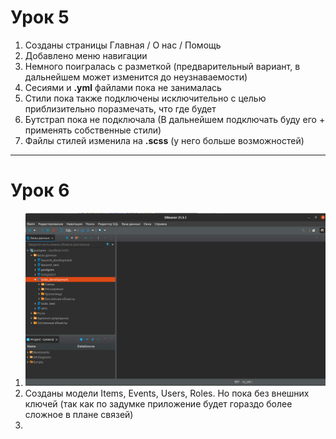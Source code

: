 # Урок 5

1. Созданы страницы Главная / О нас / Помощь
2. Добавлено меню навигации
3. Немного поигралась с разметкой (предварительный вариант, в дальнейшем может изменится до неузнаваемости)
4. Сесиями и **.yml** файлами пока не занималась
5. Стили пока также подключены исключительно с целью приблизительно поразмечать, что где будет
6. Бутстрап пока не подключала (В дальнейшем подключать буду его +  применять собственные стили)
7. Файлы стилей изменила на **.scss** (у него больше возможностей)
***
# Урок 6
1. ![Скрин с DBeaver](app/assets/images/DBeaver.png)
2. Созданы модели Items, Events, Users, Roles. Но пока без внешних ключей (так как по задумке приложение будет гораздо более сложное в плане связей)
3. 